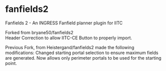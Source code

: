 # fanfields2
Fanfields 2 - An INGRESS Fanfield planner plugin for IITC

Forked from bryane50/fanfields2  
Header Correction to allow IITC-CE Button to properly import.

Previous Fork,  from Heistergand/fanfields2 made the following modifications:
Changed starting portal selection to ensure maximum fields are generated. Now allows
only perimeter portals to be used for the starting point.


